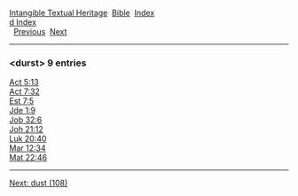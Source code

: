 [Intangible Textual Heritage](../../index)  [Bible](../index) 
[Index](index)   
[d Index](_d_)  
  [Previous](c03440)  [Next](c03442) 

------------------------------------------------------------------------

### &lt;durst&gt; 9 entries

[Act 5:13](../kjv/act005.htm#013)  
[Act 7:32](../kjv/act007.htm#032)  
[Est 7:5](../kjv/est007.htm#005)  
[Jde 1:9](../kjv/jde001.htm#009)  
[Job 32:6](../kjv/job032.htm#006)  
[Joh 21:12](../kjv/joh021.htm#012)  
[Luk 20:40](../kjv/luk020.htm#040)  
[Mar 12:34](../kjv/mar012.htm#034)  
[Mat 22:46](../kjv/mat022.htm#046)  

------------------------------------------------------------------------

[Next: dust (108)](c03442)
